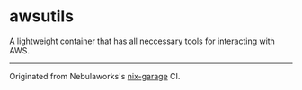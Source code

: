 # awsutils
A lightweight container that has all neccessary tools for interacting with AWS.

---------------
Originated from Nebulaworks's [nix-garage](https://github.com/Nebulaworks/nix-garage) CI.